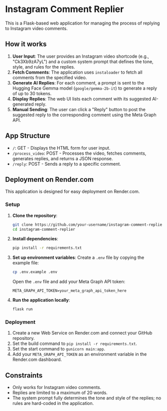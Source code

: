 # Instagram Comment Replier

This is a Flask-based web application for managing the process of replying to Instagram video comments.

## How it works

1.  **User Input**: The user provides an Instagram video shortcode (e.g., "Ck3Xb9zA7yL") and a custom system prompt that defines the tone, style, and rules for the replies.
2.  **Fetch Comments**: The application uses `instaloader` to fetch all comments from the specified video.
3.  **Generate AI Replies**: For each comment, a prompt is sent to the Hugging Face Gemma model (`google/gemma-2b-it`) to generate a reply of up to 30 tokens.
4.  **Display Replies**: The web UI lists each comment with its suggested AI-generated reply.
5.  **Manual Sending**: The user can click a "Reply" button to post the suggested reply to the corresponding comment using the Meta Graph API.

## App Structure

*   `/`: GET - Displays the HTML form for user input.
*   `/process_video`: POST - Processes the video, fetches comments, generates replies, and returns a JSON response.
*   `/reply`: POST - Sends a reply to a specific comment.

## Deployment on Render.com

This application is designed for easy deployment on Render.com.

### Setup

1.  **Clone the repository**:
    ```bash
    git clone https://github.com/your-username/instagram-comment-replier.git
    cd instagram-comment-replier
    ```
2.  **Install dependencies**:
    ```bash
    pip install -r requirements.txt
    ```
3.  **Set up environment variables**:
    Create a `.env` file by copying the example file:
    ```bash
    cp .env.example .env
    ```
    Open the `.env` file and add your Meta Graph API token:
    ```
    META_GRAPH_API_TOKEN=your_meta_graph_api_token_here
    ```
4.  **Run the application locally**:
    ```bash
    flask run
    ```

### Deployment

1.  Create a new Web Service on Render.com and connect your GitHub repository.
2.  Set the build command to `pip install -r requirements.txt`.
3.  Set the start command to `gunicorn main:app`.
4.  Add your `META_GRAPH_API_TOKEN` as an environment variable in the Render.com dashboard.

## Constraints

*   Only works for Instagram video comments.
*   Replies are limited to a maximum of 20 words.
*   The system prompt fully determines the tone and style of the replies; no rules are hard-coded in the application.
